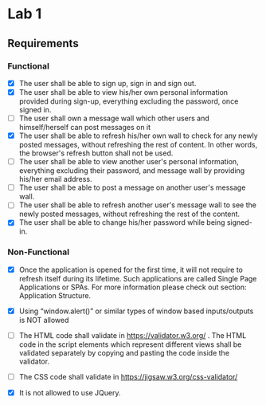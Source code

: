 # Lab 1

## Requirements

### Functional

- [x] The user shall be able to sign up, sign in and sign out.
- [x] The user shall be able to view his/her own personal information provided during sign-up, everything excluding the password, once signed in.
- [ ] The user shall own a message wall which other users and himself/herself can post messages on it
- [x] The user shall be able to refresh his/her own wall to check for any newly posted messages, without refreshing the rest of content. In other words, the browser's refresh button shall not be used.
- [ ] The user shall be able to view another user's personal information, everything excluding their password, and message wall by providing his/her email address.
- [ ] The user shall be able to post a message on another user's message wall.
- [ ] The user shall be able to refresh another user's message wall to see the newly posted messages, without refreshing the rest of the content.
- [x] The user shall be able to change his/her password while being signed-in.

### Non-Functional

- [x] Once the application is opened for the first time, it will not require to refresh itself during its lifetime. Such applications are called Single Page Applications or SPAs. For more information please check out section: Application Structure.
- [x] Using “window.alert()” or similar types of window based inputs/outputs is NOT allowed
- [ ] The HTML code shall validate in https://validator.w3.org/ . The HTML code in the script elements which represent different views shall be validated separately by copying and pasting the code inside the validator.
- [ ] The CSS code shall validate in https://jigsaw.w3.org/css-validator/
- [x] It is not allowed to use JQuery.

